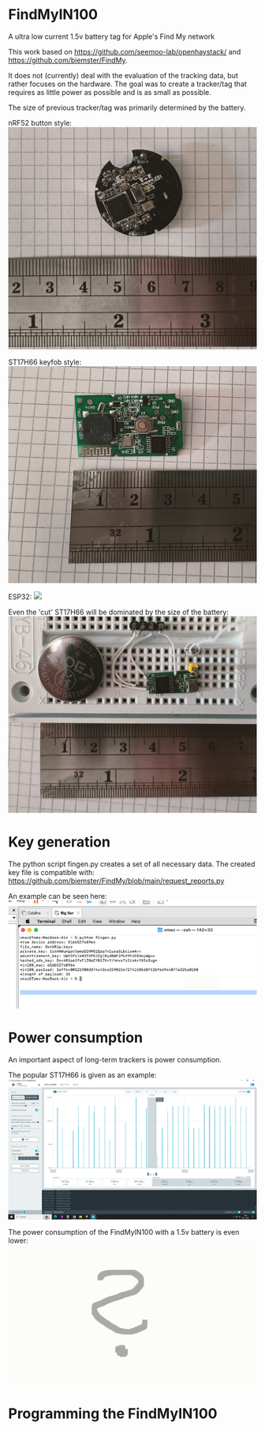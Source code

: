 # FindMyIN100
A ultra low current 1.5v battery tag for Apple's Find My network

This work based on https://github.com/seemoo-lab/openhaystack/ and https://github.com/biemster/FindMy.

It does not (currently) deal with the evaluation of the tracking data, but rather focuses on the hardware.
The goal was to create a tracker/tag that requires as little power as possible and is as small as possible.

The size of previous tracker/tag was primarily determined by the battery.

nRF52 button style:
<img src="https://github.com/Cyl0nius/FindMyIN100/blob/main/Image3.jpg">

ST17H66 keyfob style: 
<img src="https://github.com/Cyl0nius/FindMyIN100/blob/main/Image1.jpg">

ESP32:
<img src="https://github.com/Cyl0nius/FindMyIN100/blob/main/Image4.jpg)">

Even the 'cut' ST17H66 will be dominated by the size of the battery:
<img src="https://github.com/Cyl0nius/FindMyIN100/blob/main/Image2.jpg">

# Key generation
The python script fingen.py creates a set of all necessary data. The created key file is compatible with: https://github.com/biemster/FindMy/blob/main/request_reports.py

An example can be seen here:
<img src="https://github.com/Cyl0nius/FindMyIN100/blob/main/Image5.jpg">

# Power consumption
An important aspect of long-term trackers is power consumption.

The popular ST17H66 is given as an example:
<img src="https://github.com/Cyl0nius/FindMyIN100/blob/main/Image6.jpg">

The power consumption of the FindMyIN100 with a 1.5v battery is even lower:
<img src="https://github.com/Cyl0nius/FindMyIN100/blob/main/Image7.jpg">

# Programming the FindMyIN100



